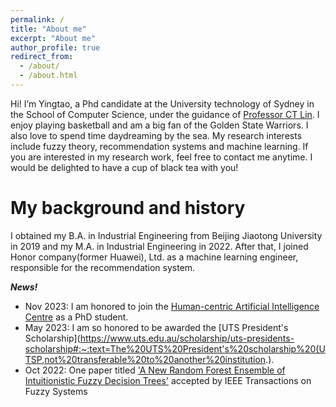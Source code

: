 ```yaml
---
permalink: /
title: "About me"
excerpt: "About me"
author_profile: true
redirect_from: 
  - /about/
  - /about.html
---
```


Hi! I’m Yingtao, a Phd candidate at the University technology of Sydney in the School of Computer Science, under the guidance of [Professor CT Lin](https://profiles.uts.edu.au/Chin-Teng.Lin). I enjoy playing basketball and am a big fan of the Golden State Warriors. I also love to spend time daydreaming by the sea. My research interests include fuzzy theory, recommendation systems and machine learning. If you are interested in my research work, feel free to contact me anytime. I would be delighted to have a cup of black tea with you!


My background and history
======
I obtained my B.A. in Industrial Engineering from Beijing Jiaotong University in 2019 and my M.A. in Industrial Engineering in 2022. After that, I joined Honor company(former Huawei), Ltd. as a machine learning engineer, responsible for the recommendation system.


***News!***
* Nov 2023: I am honored to join the [Human-centric Artificial Intelligence Centre](https://www.uts.edu.au/research/human-centric-artificial-intelligence-centre) as a PhD student.
* May 2023: I am so honored to be awarded the [UTS President's Scholarship](https://www.uts.edu.au/scholarship/uts-presidents-scholarship#:~:text=The%20UTS%20President's%20scholarship%20(UTSP,not%20transferable%20to%20another%20institution.).
* Oct 2022: One paper titled ['A New Random Forest Ensemble of Intuitionistic Fuzzy Decision Trees'](https://ieeexplore.ieee.org/document/9925223/authors#authors) accepted  by IEEE Transactions on Fuzzy Systems

